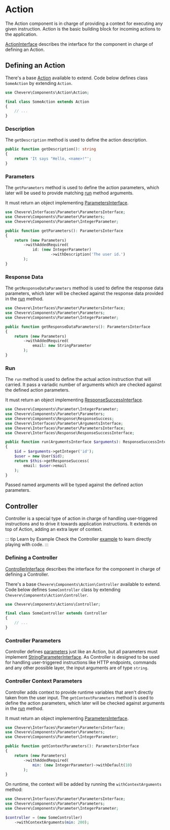 # Action

The Action component is in charge of providing a context for executing any given instruction. Action is the basic building block for incoming actions to the application.

[ActionInterface](../reference/Chevere/Interfaces/Action/ActionInterface.md) describes the interface for the component in charge of defining an Action.

## Defining an Action

There's a base [Action](https://github.com/chevere/chevere/blob/master/src/Chevere/Components/Action/Action.php) available to extend. Code below defines class `SomeAction` by extending `Action`.

```php
use Chevere\Components\Action\Action;

final class SomeAction extends Action
{
    // ...
}
```

### Description

The `getDescription` method is used to define the action description.

```php
public function getDescription(): string
{
    return 'It says "Hello, <name>!"';
}
```

### Parameters

The `getParameters` method is used to define the action parameters, which later will be used to provide matching [run](#run) method arguments.

It must return an object implementing [ParametersInterface](../reference/Chevere/Interfaces/Parameter/ParametersInterface.md).

```php
use Chevere\Interfaces\Parameter\ParametersInterface;
use Chevere\Components\Parameter\Parameters;
use Chevere\Components\Parameter\IntegerParameter;

public function getParameters(): ParametersInterface
{
    return (new Parameters)
        ->withAddedRequired(
            id: (new IntegerParameter)
                    ->withDescription('The user id.')
        );
}
```

### Response Data

The `getResponseDataParameters` method is used to define the response data parameters, which later will be checked against the response data provided in the [run](#run) method.

```php
use Chevere\Interfaces\Parameter\ParametersInterface;
use Chevere\Components\Parameter\Parameters;
use Chevere\Components\Parameter\IntegerParameter;

public function getResponseDataParameters(): ParametersInterface
{
    return (new Parameters)
        ->withAddedRequired(
            email: new StringParameter
        );
}
```

### Run

The `run` method is used to define the actual action instruction that will carried. It pass a variadic number of arguments which are checked against the defined action parameters.

It must return an object implementing [ResponseSuccessInterface](../reference/Chevere/Interfaces/Response/ResponseSuccessInterface.md).

```php
use Chevere\Components\Parameter\IntegerParameter;
use Chevere\Components\Parameter\Parameters;
use Chevere\Components\Response\ResponseSuccess;
use Chevere\Interfaces\Parameter\ArgumentsInterface;
use Chevere\Interfaces\Parameter\ParametersInterface;
use Chevere\Interfaces\Response\ResponseSuccessInterface;

public function run(ArgumentsInterface $arguments): ResponseSuccessInterface
{
    $id = $arguments->getInteger('id');
    $user = new User($id);
    return $this->getResponseSuccess(
        email: $user->email
    );
}
```

Passed named arguments will be typed against the defined action parameters.

## Controller

Controller is a special type of action in charge of handling user-triggered instructions and to drive it towards application instructions. It extends on top of Action, adding an extra layer of context.

::: tip Learn by Example
Check the Controller [example](https://github.com/chevere/examples/tree/master/00.HelloWorld#00controllerphp) to learn directly playing with code.
:::

### Defining a Controller

[ControllerInterface](../reference/Chevere/Interfaces/Action/ControllerInterface.md) describes the interface for the component in charge of defining a Controller.

There's a base `Chevere\Components\Action\Controller` available to extend. Code below defines `SomeController` class by extending `Chevere\Components\Action\Controller`.

```php
use Chevere\Components\Actions\Controller;

final class SomeController extends Controller
{
    // ...
}
```

### Controller Parameters

Controller defines [parameters](#parameters) just like an Action, but all parameters must implement [StringParameterInterface](../reference/Chevere/Interfaces/Parameter/StringParameterInterface.md). As Controller is designed to be used for handling user-triggered instructions like HTTP endpoints, commands and any other possible layer, the input arguments are of type `string`.

### Controller Context Parameters

Controller adds context to provide runtime variables that aren't directly taken from the user input. The `getContextParameters` method is used to define the action parameters, which later will be checked against arguments in the [run](#run) method.

It must return an object implementing [ParametersInterface](../reference/Chevere/Interfaces/Parameter/ParametersInterface.md).

```php
use Chevere\Interfaces\Parameter\ParametersInterface;
use Chevere\Components\Parameter\Parameters;
use Chevere\Components\Parameter\IntegerParameter;

public function getContextParameters(): ParametersInterface
{
    return (new Parameters)
        ->withAddedRequired(
            min: (new IntegerParameter)->withDefault(10)
        );
}
```

On runtime, the context will be added by running the `withContextArguments` method:

```php
use Chevere\Interfaces\Parameter\ParametersInterface;
use Chevere\Components\Parameter\Parameters;
use Chevere\Components\Parameter\IntegerParameter;

$controller = (new SomeController)
    ->withContextArguments(min: 200);
```
